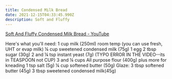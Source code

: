 ```yaml
---
title: Condensed Milk Bread
date: 2021-12-15T04:33:45.990Z
description: Soft and Fluffy
---
```

<!--StartFragment-->

[Soft And Fluffy Condensed Milk Bread - YouTube](https://www.youtube.com/watch?v=M4sHj52Qbm8)

<!--EndFragment-->



<!--StartFragment-->

Here's what you'll need: 1 cup milk (250ml) room temp (you can use fresh, UHT or evap milk) ¼ cup sweetened condensed milk (75g) 1 egg 2 tbsp sugar (30g) 2 and ¼ tsp instant yeast (7g) (TYPO ERROR IN THE VIDEO--its in TEASPOON not CUP) 3 and ¼ cups All purpose flour (400g) plus more for kneading 1 tsp salt (5g) ¼ cup softened butter (50g) Glaze: 3 tbsp softened butter (45g) 3 tbsp sweetened condensed milk(45g)

<!--EndFragment-->